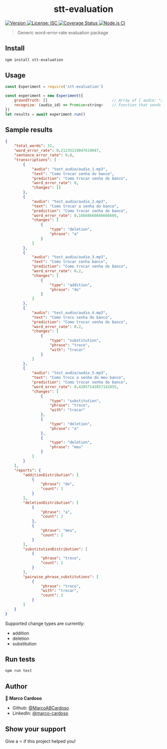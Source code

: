 <h1 align="center">stt-evaluation</h1>
<p>
  <a href="https://www.npmjs.com/package/stt-evaluation" target="_blank">
    <img alt="Version" src="https://img.shields.io/npm/v/stt-evaluation.svg">
  </a>
  <a href="#" target="_blank">
    <img alt="License: ISC" src="https://img.shields.io/badge/License-ISC-yellow.svg" />
  </a>
  <a href='https://coveralls.io/github/MarcoABCardoso/stt-evaluation?branch=master'>
    <img src='https://coveralls.io/repos/github/MarcoABCardoso/stt-evaluation/badge.svg?branch=master' alt='Coverage Status' />
  </a>
  <a href="#" target="_blank">
    <img alt="Node.js CI" src="https://github.com/MarcoABCardoso/stt-evaluation/workflows/Node.js%20CI/badge.svg" />
  </a>
</p>

> Generic word-error-rate evaluation package

## Install

```sh
npm install stt-evaluation
```

## Usage

```js
const Experiment = require('stt-evaluation')

const experiment = new Experiment({
    groundTruth: []                             // Array of { audio: "audio_id", transcript: "Text said in this audio" }
    recognize: (audio_id) => Promise<string>    // Function that sends audio to a service, resolves transcript
})
let results = await experiment.run()
```

## Sample results

```json
{
    "total_words": 32,
    "word_error_rate": 0.21235119047619047,
    "sentence_error_rate": 0.8,
    "transcriptions": [
        {
            "audio": "test_audio/audio_1.mp3",
            "text": "Como trocar senha do banco",
            "prediction": "Como trocar senha do banco",
            "word_error_rate": 0,
            "changes": []
        },
        {
            "audio": "test_audio/audio_2.mp3",
            "text": "Como trocar a senha do banco",
            "prediction": "Como trocar senha do banco",
            "word_error_rate": 0.16666666666666666,
            "changes": [
                {
                    "type": "deletion",
                    "phrase": "a"
                }
            ]
        },
        {
            "audio": "test_audio/audio_3.mp3",
            "text": "Como trocar senha banco",
            "prediction": "Como trocar senha do banco",
            "word_error_rate": 0.2,
            "changes": [
                {
                    "type": "addition",
                    "phrase": "do"
                }
            ]
        },
        {
            "audio": "test_audio/audio_4.mp3",
            "text": "Como troco senha do banco",
            "prediction": "Como trocar senha do banco",
            "word_error_rate": 0.2,
            "changes": [
                {
                    "type": "substitution",
                    "phrase": "troco",
                    "with": "trocar"
                }
            ]
        },
        {
            "audio": "test_audio/audio_5.mp3",
            "text": "Como troco a senha do meu banco",
            "prediction": "Como trocar senha do banco",
            "word_error_rate": 0.42857142857142855,
            "changes": [
                {
                    "type": "substitution",
                    "phrase": "troco",
                    "with": "trocar"
                },
                {
                    "type": "deletion",
                    "phrase": "a"
                },
                {
                    "type": "deletion",
                    "phrase": "meu"
                }
            ]
        }
    ],
    "reports": {
        "additionDistribution": [
            {
                "phrase": "do",
                "count": 1
            }
        ],
        "deletionDistribution": [
            {
                "phrase": "a",
                "count": 2
            },
            {
                "phrase": "meu",
                "count": 1
            }
        ],
        "substitutionDistribution": [
            {
                "phrase": "troco",
                "count": 2
            }
        ],
        "pairwise_phrase_substitutions": [
            {
                "phrase": "troco",
                "with": "trocar",
                "count": 2
            }
        ]
    }
}
```
Supported change types are currently:
- addition
- deletion
- substitution


## Run tests

```sh
npm run test
```

## Author

👤 **Marco Cardoso**

* Github: [@MarcoABCardoso](https://github.com/MarcoABCardoso)
* LinkedIn: [@marco-cardoso](https://linkedin.com/in/marco-cardoso)

## Show your support

Give a ⭐️ if this project helped you!